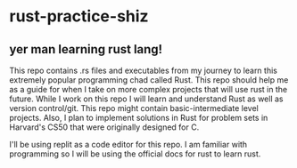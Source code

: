 # rust-practice-shiz
## yer man learning rust lang!
This repo contains .rs files and executables from my journey to learn this extremely popular programming chad called Rust. 
This repo should help me as a guide for when I take on more complex projects that will use rust in the future.
While I work on this repo I will learn and understand Rust as well as version control/git.
This repo might contain basic-intermediate level projects.
Also, I plan to implement solutions in Rust for problem sets in Harvard's CS50 that were originally designed for C.

I'll be using replit as a code editor for this repo.
I am familiar with programming so I will be using the official docs for rust to learn rust.